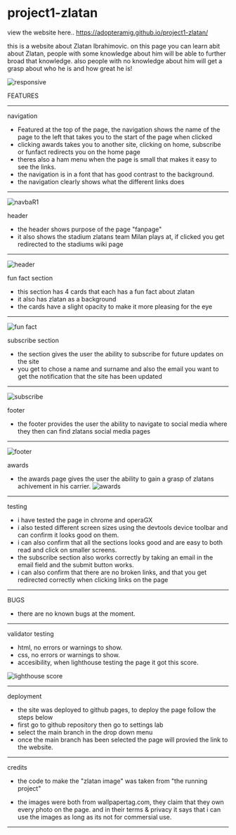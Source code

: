 # project1-zlatan

view the website here.. https://adopteramig.github.io/project1-zlatan/

this is a website about Zlatan Ibrahimovic. on this page you can learn abit about Zlatan, people with some knowledge about him will be able to further broad that knowledge. also people with no knowledge about him will get a grasp about who he is and how great he is!



![responsive](https://user-images.githubusercontent.com/47448917/224478414-b2c0ab3e-2ed2-4649-b665-c996e72f25ec.PNG)


FEATURES

*** 

navigation

* Featured at the top of the page, the navigation shows the name of the page to the left that takes you to the start of the page when clicked
* clicking awards takes you to another site, clicking on home, subscribe or funfact redirects you on the home page
* theres also a ham menu when the page is small that makes it easy to see the links.
* the navigation is in a font that has good contrast to the background.
* the navigation clearly shows what the different links does

***
![navbaR1](https://user-images.githubusercontent.com/47448917/224479078-8b57abc9-7b3b-4758-a030-1bd92f312693.PNG)

header
* the header shows purpose of the page "fanpage" 
* it also shows the stadium zlatans team Milan plays at, if clicked you get redirected to the stadiums wiki page
***
![header](https://user-images.githubusercontent.com/47448917/224490700-3afc93be-1c09-4404-98df-85a0f48d3367.PNG)

 fun fact section
* this section has 4 cards that each has a fun fact about zlatan
* it also has zlatan as a background
* the cards have a slight opacity to make it more pleasing for the eye
***
![fun fact](https://user-images.githubusercontent.com/47448917/224490915-54562e25-6448-4c49-aea9-94ec754c9f02.PNG)

subscribe section
* the section gives the user the ability to subscribe for future updates on the site
* you get to chose a name and surname and also the email you want to get the notification that the site has been updated
***
![subscribe](https://user-images.githubusercontent.com/47448917/224491095-d3e10544-1fbe-4388-a5fc-0cbe3426e075.PNG)

 footer
* the footer provides the user the ability to navigate to social media where they then can find zlatans social media pages
***
![footer](https://user-images.githubusercontent.com/47448917/224491167-438b10dd-ea1f-4a10-a4ac-83d0aa7d11c4.PNG)

awards
* the awards page gives the user the ability to gain a grasp of zlatans achivement in his carrier.
![awards](https://user-images.githubusercontent.com/47448917/224491553-6e57e226-31be-4e32-896a-c371601ea369.PNG)
 ***
 testing
* i have tested the page in chrome and operaGX
* i also tested different screen sizes using the devtools device toolbar and can confirm it looks good on them.
* i can also confirm that all the sections looks good and are easy to both read and click on smaller screens.
* the subscribe section also works correctly by taking an email in the email field and the submit button works. 
* i can also confirm that there are no broken links, and that you get redirected correctly when clicking links on the page

***

BUGS 
* there are no known bugs at the moment.

***

validator testing
* html, no errors or warnings to show.
* css, no errors or warnings to show.
* accesibility, when lighthouse testing the page it got this score.

![lighthouse score](https://user-images.githubusercontent.com/47448917/224492861-8078439e-9b13-40be-835a-a75df2e84292.PNG)

***
deployment
* the site was deployed to github pages, to deploy the page follow the steps below
* first go to github repository then go to settings lab
* select the main branch in the drop down menu
* once the main branch has been selected the page will provied the link to the website.

***

credits

* the code to make the "zlatan image" was taken from "the running project"

* the images were both from wallpapertag.com, they claim that they own every photo on the page. and in their terms & privacy it says that i can use the images as long as its not for commersial use. 

***

